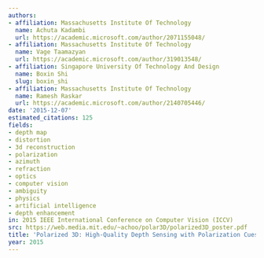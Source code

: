 ```yaml
---
authors:
- affiliation: Massachusetts Institute Of Technology
  name: Achuta Kadambi
  url: https://academic.microsoft.com/author/2071155048/
- affiliation: Massachusetts Institute Of Technology
  name: Vage Taamazyan
  url: https://academic.microsoft.com/author/319013548/
- affiliation: Singapore University Of Technology And Design
  name: Boxin Shi
  slug: boxin_shi
- affiliation: Massachusetts Institute Of Technology
  name: Ramesh Raskar
  url: https://academic.microsoft.com/author/2140705446/
date: '2015-12-07'
estimated_citations: 125
fields:
- depth map
- distortion
- 3d reconstruction
- polarization
- azimuth
- refraction
- optics
- computer vision
- ambiguity
- physics
- artificial intelligence
- depth enhancement
in: 2015 IEEE International Conference on Computer Vision (ICCV)
src: https://web.media.mit.edu/~achoo/polar3D/polarized3D_poster.pdf
title: 'Polarized 3D: High-Quality Depth Sensing with Polarization Cues'
year: 2015
---
```

